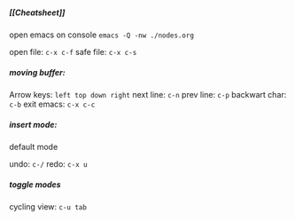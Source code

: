 ##### [[Cheatsheet]]

open emacs on console `emacs -Q -nw ./nodes.org`

open file: `c-x c-f`
safe file: `c-x c-s`

##### moving buffer:

Arrow keys: `left top down right`
next line: `c-n`
prev line: `c-p`
backwart char: `c-b`
exit emacs: `c-x c-c`

##### insert mode:

default mode

undo: `c-/`
redo: `c-x u`

##### toggle modes

cycling view: `c-u tab`


